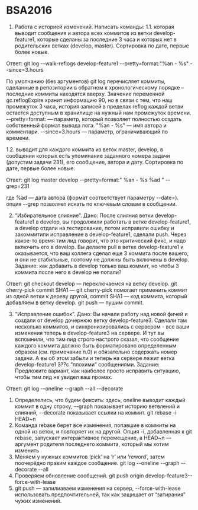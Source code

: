 # BSA2016
1. Работа с историей изменений. Написать команды:
1.1. которая выводит сообщения и автора всех коммитов из ветки develop-feature1, которые сделаны за последние 3 часа и которых нет в родительских ветках (develop, master). Сортировка по дате, первые более новые.

Ответ:
git log --walk-reflogs develop-feature1 --pretty=format:"%an - %s" --since=3.hours
 
По умолчанию (без аргументов) git log перечисляет коммиты, сделанные в репозитории в обратном к хронологическому порядке – последние коммиты находятся вверху.
Значение переменной gc.reflogExpire хранит информацию 90, но в связи с тем, что наш промежуток 3 часа, история записей в пределах reflog каждой ветви остается доступным в хранилище на нужный нам промежуток времени.
--pretty=format: — параметр, который позволяет полностью создать собственный формат вывода лога.
"%an - %s" — имя автора и комментари.
--since=3.hours — параметр, ограничивающий по времени.

1.2. выводит для каждого коммита из веток master, develop, в сообщении которых есть упоминание заданного номера задачи (допустим задачи 231), его сообщение, автора и дату. Сортировка по дате, первые более новые.

Ответ:
git log master develop --pretty=format:" %an - %s %ad " --grep=231

где %ad — дата автора (формат соответствует параметру --date=).
опция --grep позволяет искать по ключевым словам в сообщении.     

2. “Избирательное слияние”. 
Дано: После слияния ветки develop-feature1 в develop, вы продолжили работать в ветке develop-feature1, а develop отдали на тестирование, потом исправили ошибку и закоммитили исправление в develop-feature1, сделали push. Через какое-то время тим лид говорит, что это критический фикс, и надо включить его в develop. Вы делаете pull в ветке develop-feature1 и оказывается, что ваш коллега сделал еще 3 коммита после вашего, и они не стабильные, поэтому не должны быть включены в develop. 
Задание: как добавить в develop только ваш коммит, но чтобы 3 коммита после него в develop не попали?

Ответ:
git checkout develop — переключаемся на ветку develop.
git cherry-pick commit SHA1 — git cherry-pick помогает применить коммит из одной ветки к дереву другой, commit SHA1  — код коммита, который добавляем в ветку develop.
git push — пушим commit.

3. “Исправление ошибок”.
Дано: Вы начали работу над новой фичей и создали от develop дочернюю ветку develop-feature3. Сделали там несколько коммитов, и синхронизировались с сервером - все ваши изменения теперь в develop-feature3 на сервере. И тут вы вспомнили, что тим лид строго настрого сказал, что сообщение каждого коммита должно быть форматировано определенным образом (см. примечание п.0) и обязательно содержать номер задачи. А вы об этом забыли и теперь на сервере лежит ветка develop-feature1 3??с “плохими” сообщениями. 
Задание: Предложите вариант, как наиболее просто исправить ситуацию, чтобы тим лид не увидел ваш промах.

Ответ: 
git log --oneline --graph --all --decorate
1. Определелись, что будем фиксить: здесь, oneline выводит каждый коммит в одну строку, --graph показывает историю ветвлений и слияний, --decorate показывает ссылки на коммит.
git rebase -i HEAD~n 
2. Команда rebase берет все изменения, попавшие в коммиты на одной из веток, и повторяет их на другой. Опция -i, добавленная к git rebase, запускает интерактивное перемещение, а HEAD~n — аргумент родителя последнего коммита, который мы хотим изменить
3. Меняем у нужных коммитов ‘pick’ на ‘r’ или ‘reword’, затем поочерёдно правим каждое сообщение.
git log --oneline --graph  --decorate --all
4. Проверяем обновление сообщений. 
git push origin develop-feature3--force-with-lease 
5. git push — запилиаваем изменения на сервер, --force-with-lease использовать предпочтительней, так как защищает от “затирания” чужих изменений.




